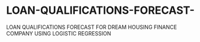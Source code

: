 # LOAN-QUALIFICATIONS-FORECAST-
LOAN QUALIFICATIONS FORECAST FOR DREAM HOUSING FINANCE COMPANY USING LOGISTIC REGRESSION
